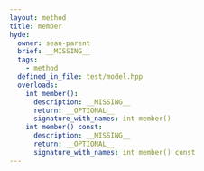 ```yaml
---
layout: method
title: member
hyde:
  owner: sean-parent
  brief: __MISSING__
  tags:
    - method
  defined_in_file: test/model.hpp
  overloads:
    int member():
      description: __MISSING__
      return: __OPTIONAL__
      signature_with_names: int member()
    int member() const:
      description: __MISSING__
      return: __OPTIONAL__
      signature_with_names: int member() const
---
```

